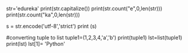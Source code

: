 str='edureka' 
print(str.capitalize()) 
print(str.count("e",0,len(str))) 
print(str.count("ka",0,len(str))) 
 
 
s = str.encode('utf-8','strict') 
print (s) 



#converting tuple to list
tuple1=(1,2,3,4,'a','b')
print(tuple1)
lst=list(tuple1)
print(lst)
lst[1]= 'Python'
